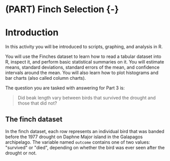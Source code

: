 # (PART) Finch Selection {-}

# Introduction

In this activity you will be introduced to scripts, graphing, and analysis in R. 

You will use the Finches dataset to learn how to read a tabular dataset into R, inspect it, and perform basic statistical summaries on it. You will estimate means, standard deviations, standard errors of the mean, and confidence intervals around the mean. You will also learn how to plot histograms and bar charts (also called column charts).

The question you are tasked with answering for Part 3 is:

<blockquote class="text-success">Did beak length vary between birds that survived the drought and those that did not?</blockquote>

## The finch dataset

In the finch dataset, each row represents an individual bird that was banded before the 1977 drought on Daphne Major island in the Galapagos archipelago. The variable named `outcome` contains one of two values: "survived" or "died", depending on whether the bird was ever seen after the drought or not.
